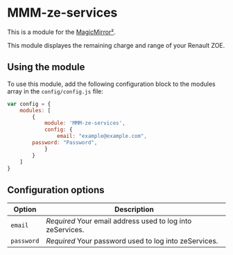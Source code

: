 ﻿# MMM-ze-services

This is a module for the [MagicMirror²](https://github.com/MichMich/MagicMirror).

This module displayes the remaining charge and range of your Renault ZOE.

## Using the module

To use this module, add the following configuration block to the modules array in the `config/config.js` file:
```js
var config = {
    modules: [
        {
            module: 'MMM-ze-services',
            config: {
                email: "example@example.com",
		password: "Password",
            }
        }
    ]
}
```

## Configuration options

| Option           | Description
|----------------- |-----------
| `email`          | *Required* Your email address used to log into zeServices.
| `password`       | *Required* Your password used to log into zeServices.

